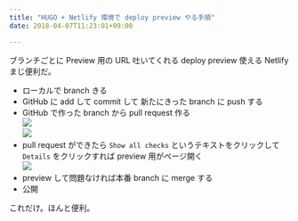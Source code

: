 ```yaml
---
title: "HUGO + Netlify 環境で deploy preview やる手順"
date: 2018-04-07T11:23:01+09:00

---
```


ブランチごとに Preview 用の URL 吐いてくれる deploy preview 使える Netlify まじ便利だ。

- ローカルで branch きる
- GitHub に add して commit して 新たにきった branch に push する
- GitHub で作った branch から pull request 作る  
![](/images/netlifydeploypreview/1.png "")  
![](/images/netlifydeploypreview/2.png "")
- pull request ができたら `Show all checks` というテキストをクリックして `Details` をクリックすれば preview 用がページ開く  
![](/images/netlifydeploypreview/3.png "")
- preview して問題なければ本番 branch  に merge する
- 公開

これだけ。ほんと便利。





